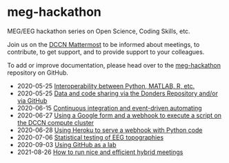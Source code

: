 # meg-hackathon

MEG/EEG hackathon series on Open Science, Coding Skills, etc.

Join us on the [DCCN Mattermost](https://mattermost.socsci.ru.nl/dccn/channels/meg-hackathon) to be informed about meetings, to contribute, to get support, and to provide support to your colleagues.

To add or improve documentation, please head over to the [meg-hackathon](https://github.com/Donders-Institute/meg-hackathon) repository on GitHub.

- 2020-05-25 [Interoperability between Python, MATLAB, R, etc.](2020-05-25-interoperability)
- 2020-05-25 [Data and code sharing via the Donders Repository and/or via GitHub](2020-05-25-datasharing)
- 2020-06-15 [Continuous integration and event-driven automating](2020-06-15-continuous-integration)
- 2020-06-27 [Using a Google form and a webhook to execute a script on the DCCN compute cluster](2020-06-27-googleform-webhook)
- 2020-06-28 [Using Heroku to serve a webhook with Python code](2020-06-28-webhook-heroku)
- 2020-07-06 [Statistical testing of EEG topographies](2020-07-06-earth-moving-statfun)
- 2020-09-03 [Using GitHub as a lab](2020-09-03-github-labs)
- 2021-08-26 [How to run nice and efficient hybrid meetings](2021-08-26-hybrid-meeting)

